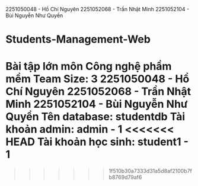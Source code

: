 2251050048 - Hồ Chí Nguyên
2251052068 - Trần Nhật Minh
2251052104 - Bùi Nguyễn Như Quyền
# Students-Management-Web
Bài tập lớn môn Công nghệ phầm mềm
Team Size: 3
2251050048 - Hồ Chí Nguyên
2251052068 - Trần Nhật Minh
2251052104 - Bùi Nguyễn Như Quyền
Tên database: studentdb
Tài khoản admin: admin - 1
<<<<<<< HEAD
Tài khoản học sinh: student1 - 1
=======
>>>>>>> 1f510b30a7333d31a5d8af2100b7fb8769d79af6
